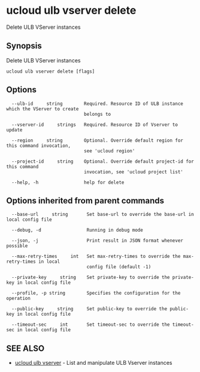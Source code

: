 # ucloud ulb vserver delete

Delete ULB VServer instances

## Synopsis

Delete ULB VServer instances

```
ucloud ulb vserver delete [flags]
```

## Options

```
  --ulb-id     string        Required. Resource ID of ULB instance which the VServer to create
                             belongs to 

  --vserver-id     strings   Required. Resource ID of Vserver to update 

  --region     string        Optional. Override default region for this command invocation,
                             see 'ucloud region' 

  --project-id     string    Optional. Override default project-id for this command
                             invocation, see 'ucloud project list' 

  --help, -h                 help for delete 

```

## Options inherited from parent commands

```
  --base-url     string       Set base-url to override the base-url in local config file 

  --debug, -d                 Running in debug mode 

  --json, -j                  Print result in JSON format whenever possible 

  --max-retry-times     int   Set max-retry-times to override the max-retry-times in local
                              config file (default -1) 

  --private-key     string    Set private-key to override the private-key in local config file 

  --profile, -p string        Specifies the configuration for the operation 

  --public-key     string     Set public-key to override the public-key in local config file 

  --timeout-sec     int       Set timeout-sec to override the timeout-sec in local config file 

```

## SEE ALSO

* [ucloud ulb vserver](cli/cmd/ucloud/ulb/vserver)	 - List and manipulate ULB Vserver instances

